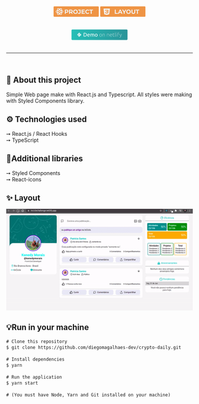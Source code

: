 <h4 align="center">
  
</h4>
<p align="center">
  <a href="#sobre"> <img src="./src/Assets/project.png"></a>
  <a href="#layout"> <img src="./src/Assets/layout.png"></a>
</p>
<br>

<div align="center">
<a href="https://inciclechallenge.netlify.app/" target="_blank">
  <img style="max-width:350px; width: 30%" title="Navegue até o site!" src="./src/Assets/demoNetlify.png">
  </a>
  <br><br>
<hr>
</div><br>
<h2 id="sobre">🔎 About this project</h2>
Simple Web page make with React.js and Typescript. All styles were making with Styled Components library.

<h2 id="tecnologias">⚙️ Technologies used</h2>
➙ React.js / React Hooks <br>
➙ TypeScript
<h2>📍Additional libraries</h2>
➙ Styled Components <br>
➙ React-icons
<h2 id="layout">✨ Layout</h2>
<div align="center">
<img src="./src/Assets/previewIncicle.gif">
</div>
<h2>💡Run in your machine</h2>

```
# Clone this repository
$ git clone https://github.com/diegomagalhaes-dev/crypto-daily.git

# Install dependencies 
$ yarn 

# Run the application
$ yarn start

# (You must have Node, Yarn and Git installed on your machine)
```
